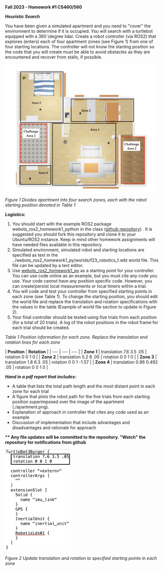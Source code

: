 **Fall 2023 - Homework #1 CS460/560**

***Heuristic Search***

You have been given a simulated apartment and you need to "cover" the environment to determine if it is occupied. You will search with a turtlebot equipped with a 360 \degree lidar. Create a robot controller (via ROS2) that explores (enters) each of four apartment zones (see Figure 1) from one of four starting locations. The controller will not know the starting position so the code that you will create must be able to avoid obstacles as they are encountered and recover from stalls, if possible.

![Apartment Zones](./apartment_zones.png)

_Figure 1 Divides apartment into four search zones, each with the robot starting position denoted in Table 1_

***Logistics:***

1. You should start with the example ROS2 package webots\_ros2\_homework1\_python in the class ([github repository](https://github.com/monicadelaine/f23_robotics/tree/main)) . It is suggested you should fork this repository and clone it to your Ubuntu/ROS2 instance. Keep in mind other homework assignments will have needed files available in this repository.
2. Simulated environment, simulated robot and starting locations are specified as text in the ../webots\_ros2\_homework1\_py/worlds/f23\_robotics\_1.wbt world file. This file can be updated by a text editor.
3. Use [webots\_ros2\_homework1\_py](../webots\_ros2\_homework1\_py/webots\_ros2\_homework1\_py/webots\_ros2\_homework1\_py) as a starting point for your controller. You can use code online as an example, but you must cite any code you use. Your code cannot have any position specific code. However, you can create/persist local measurements or local timers within a trial.
4. You will code and test your controller from specified starting points in each zone (see Table 1). To change the starting position, you should edit the world file and replace the translation and rotation specifications with the values in the table (Example of world file section to update in Figure 2).
5. Your final controller should be tested using five trials from each position (for a total of 20 trials). A log of the robot positions in the robot frame for each trial should be created.

_Table 1 Position information for each zone. Replace the translation and rotation lines for each zone_



 | **Position** | **Rotation** |
| --- | --- | --- |
| **Zone 1** | translation 7.6 3.5 .05 | rotation 0 0 1 0 |
| **Zone 2** | translation 5.2 6 .05 | rotation 0 0 1 0 |
| **Zone 3** | translation 1.8 6.3 .05 | rotation 0 0 1 -1.57 |
| **Zone 4** | translation 0.96 0.492 .05 | rotation 0 0 1 0 |




***Hand in a pdf report that includes:***

- A table that lists the total path length and the most distant point in each zone for each trial
- A figure that plots the robot path for the five trials from each starting position superimposed over the image of the apartment (./apartment.png).
- Explanation of approach in controller that cites any code used as an example
- Discussion of implementation that include advantages and disadvantages and rationale for approach



**\*\* Any file updates will be committed to the repository. "Watch" the repository for notifications from github**

![Turtlebot position code](./turtlebot_position_update.jpg)

_Figure 2 Update translation and rotation to specified starting points in each zone_